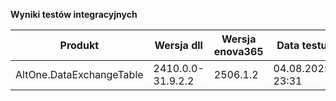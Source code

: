 **Wyniki testów integracyjnych**

| Produkt                  | Wersja dll        | Wersja enova365 | Data testu       | Status |
|--------------------------|-------------------|-----------------|------------------|--------|
| AltOne.DataExchangeTable | 2410.0.0-31.9.2.2 | 2506.1.2        | 04.08.2025 23:31 | ✅     |
